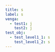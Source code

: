 ```yaml
---
title: s
label: s
venga:
  - test1: j
    test2: j
test_obj:
  - test_level1_1: s
    test_level1_2: s
---
```


